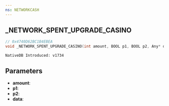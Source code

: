 ```yaml
---
ns: NETWORKCASH
---
```

## _NETWORK_SPENT_UPGRADE_CASINO

```c
// 0x4740D62BC1B4EBEA
void _NETWORK_SPENT_UPGRADE_CASINO(int amount, BOOL p1, BOOL p2, Any* data);
```

```
NativeDB Introduced: v1734
```

## Parameters
* **amount**:
* **p1**:
* **p2**:
* **data**:
